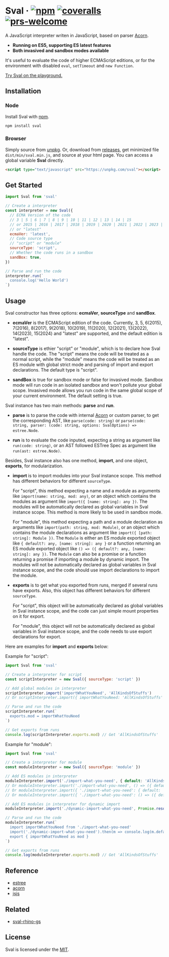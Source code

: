 # Sval &middot; [![npm](https://img.shields.io/npm/v/sval.svg?style=flat-square)](https://www.npmjs.com/package/sval) [![coveralls](https://img.shields.io/coveralls/github/Siubaak/sval.svg?style=flat-square)](https://coveralls.io/github/Siubaak/sval) [![prs-welcome](https://img.shields.io/badge/PRs-welcome-brightgreen.svg?style=flat-square)](https://makeapullrequest.com)

A JavaScript interpreter writen in JavaScript, based on parser [Acorn](https://github.com/acornjs/acorn).

- **Running on ES5, supporting ES latest features**
- **Both invasived and sandbox modes available**

It's useful to evaluate the code of higher ECMAScript editions, or for the environment with disabled `eval`, `setTimeout` and `new Function`.

[Try Sval on the playground.](https://jsbin.com/kehahiqono/edit?js,console)

## Installation

### Node

Install Sval with [npm](https://www.npmjs.com/package/sval).

```bash
npm install sval
```

### Browser

Simply source from [unpkg](https://unpkg.com/sval). Or, download from [releases](https://github.com/Siubaak/sval/releases), get minimized file `dist/min/sval.min.js`, and source at your html page. You can access a global variable **Sval** directly.

```html
<script type="text/javascript" src="https://unpkg.com/sval"></script>
```

## Get Started

```js
import Sval from 'sval'

// Create a interpreter
const interpreter = new Sval({
  // ECMA Version of the code
  // 3 | 5 | 6 | 7 | 8 | 9 | 10 | 11 | 12 | 13 | 14 | 15
  // or 2015 | 2016 | 2017 | 2018 | 2019 | 2020 | 2021 | 2022 | 2023 | 2024
  // or "latest"
  ecmaVer: 'latest',
  // Code source type
  // "script" or "module"
  sourceType: 'script',
  // Whether the code runs in a sandbox
  sandBox: true,
})

// Parse and run the code
interpreter.run(`
  console.log('Hello World')
`)
```

## Usage

Sval constructor has three options: **ecmaVer**, **sourceType** and **sandBox**.

- **ecmaVer** is the ECMAScript edition of the code. Currently, 3, 5, 6(2015), 7(2016), 8(2017), 9(2018), 10(2019), 11(2020), 12(2021), 13(2022), 14(2023), 15(2024) and "latest" are supported, and the default edition is "latest".

- **sourceType** is ethier "script" or "module", which is to declare how Sval handle the code. The "script" means the code will be treated as a normal script, while the "module" means the code will be treated as an ES module with global strict mode and parsing of import and export declarations. The default type is "script".

- **sandBox** is true for sandbox mode or false for invasived mode. Sandbox mode will run code in an isolated sandbox and won't pollute your global scope. Invasived mode allows you run code in the same global scope of your current environment. The default setting is true.

Sval instance has two main methods: **parse** and **run**.

- **parse** is to parse the code with internal [Acorn](https://github.com/acornjs/acorn) or custom parser, to get the corresponding AST, like `parse(code: string)` or `parse(code: string, parser: (code: string, options: SvalOptions) => estree.Node`.

- **run** is to evaluate the code inputed, expecting a string as argument like `run(code: string)`, or an AST followed ESTree Spec as argument like `run(ast: estree.Node)`.

Besides, Sval instance also has one method, **import**, and one object, **exports**, for modularization.

- **import** is to import modules into your Sval instance scope. This method has different behaviors for different `sourceType`.

  For "script", this method expecting a name and a module as arguments like `import(name: string, mod: any)`, or an object which contains the modules as argument like `import({ [name: string]: any })`. The modules will be automatically declared as global variables in Sval instance scope. This method is more likely to be used in sandbox mode.

  For "module", this method expecting a path and a module declaration as arguments like `import(path: string, mod: Module)`, or an object which contains the module declarations as argument like `import({ [path: string]: Module })`. The `Module` is either an ES module exported object like `{ default?: any, [name: string]: any }` or a function returning an ES module exported object like `() => ({ default?: any, [name: string]: any })`. The `Module` can also be a promise or a function returning a promise if importing a module by dynamic import. The modules will not be automatically declared as global variables in Sval instance scope, and the code should use import declarations to import the module.

- **exports** is to get what you exported from runs, merged if several runs have exports. Also, this object has different behaviors for different `sourceType`.

  For "script", this object will be automatically declared as global variables in Sval instance scope, and the code can just simple mount properties on it for export.

  For "module", this object will not be automatically declared as global variables in Sval instance scope, and the code needs to use export declarations for export.

Here are examples for **import** and **exports** below:

Example for "script":

```js
import Sval from 'sval'

// Create a interpreter for script
const scriptInterpreter = new Sval({ sourceType: 'script' })

// Add global modules in interpreter
scriptInterpreter.import('importWhatYouNeed', 'AllKindsOfStuffs')
// Or scriptInterpreter.import({ importWhatYouNeed: 'AllKindsOfStuffs' })

// Parse and run the code
scriptInterpreter.run(`
  exports.mod = importWhatYouNeed
`)

// Get exports from runs
console.log(scriptInterpreter.exports.mod) // Get 'AllKindsOfStuffs'
```

Example for "module":

```js
import Sval from 'sval'

// Create a interpreter for module
const moduleInterpreter = new Sval({ sourceType: 'module' })

// Add ES modules in interpreter
moduleInterpreter.import('./import-what-you-need', { default: 'AllKindsOfStuffs' })
// Or moduleInterpreter.import('./import-what-you-need', () => ({ default: 'AllKindsOfStuffs' }))
// Or moduleInterpreter.import({ './import-what-you-need': { default: 'AllKindsOfStuffs' } })
// Or moduleInterpreter.import({ './import-what-you-need': () => ({ default: 'AllKindsOfStuffs' }) })

// Add ES modules in interpreter for dynamic import
moduleInterpreter.import('./dynamic-import-what-you-need', Promise.resolve({ default: 'AllKindsOfStuffs' }))

// Parse and run the code
moduleInterpreter.run(`
  import importWhatYouNeed from './import-what-you-need'
  import('./dynamic-import-what-you-need').then(m => console.log(m.default)) // Get 'AllKindsOfStuffs'
  export { importWhatYouNeed as mod }
`)

// Get exports from runs
console.log(moduleInterpreter.exports.mod) // Get 'AllKindsOfStuffs'
```

## Reference

- [estree](https://github.com/estree/estree)
- [acorn](https://github.com/acornjs/acorn)
- [jsjs](https://github.com/bramblex/jsjs)

## Related

- [sval-rhino-gs](https://github.com/Patrick-ring-motive/sval-rhino-gs) 

## License

Sval is licensed under the [MIT](https://github.com/Siubaak/sval/blob/master/LICENSE).
